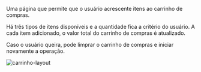 Uma página que permite que o usuário acrescente itens ao carrinho de compras.

Há três tipos de itens disponíveis e a quantidade fica a critério do usuário.
A cada item adicionado, o valor total do carrinho de compras é atualizado.

Caso o usuário queira, pode limprar o carrinho de compras e iniciar novamente a operação.

![carrinho-layout](https://github.com/user-attachments/assets/b969b10f-3a92-41a2-a166-8f14157045d5)
